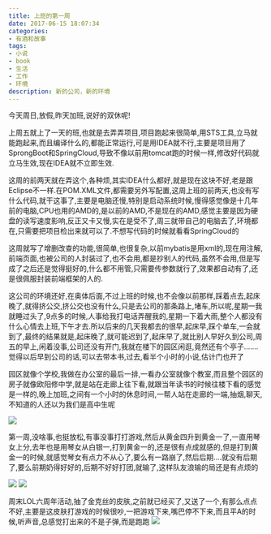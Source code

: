 ```yaml
---
title: 上班的第一周
date: 2017-06-15 18:07:34
categories: 
- 有酒和故事
tags: 
- 小说
- book
- 生活
- 工作
- 环境
description: 新的公司，新的环境
---
```


今天周日,放假,昨天加班,说好的双休呢!

上周五就上了一天的班,也就是去弄弄项目,项目跑起来很简单,用STS工具,立马就能跑起来,而且编译什么的,都能正常运行,可是用IDEA就不行,主要是项目用了SprongBoot和SpringCloud,导致不像以前用tomcat跑的时候一样,修改好代码就立马生效,现在IDEA就不立即生效.

<!-- more -->

这周的前两天就在弄这个,各种烦,其实IDEA什么都好,就是现在这块不好,老是跟Eclipse不一样.在POM.XML文件,都需要另外写配置,这周上班的前两天,也没有写什么代码,就干这事了,主要是电脑还慢,特别是启动系统时候,慢得感觉像是十几年前的电脑,CPU也用的AMD的,是以前的AMD,不是现在的AMD,感觉主要是因为硬盘的读写速度影响,反正又卡又慢,实在是受不了,周三就带自己的电脑去了,环境都在,只需要把项目检出来就可以了.不想写代码的时候就看看SpringCloud的

这周就写了增删改查的功能,很简单,也很复杂,以前mybatis是用xml的,现在用注解,前端页面,也被公司的人封装过了,也不会用,都是抄别人的代码,虽然不会用,但是写成了之后还是觉得挺好的,什么都不用管,只需要传参数就行了,效果都自动有了,还是很佩服封装前端框架的人的.

这公司的环境还好,在奥体后面,不过上班的时候,也不会像以前那样,踩着点去,起床晚了,就得挤公交,挤公交也没有什么,只是去公司的那条路上,堵车,所以呢,星期一我就睡过头了,9点多的时候,人事给我打电话弄醒我的,星期一下着大雨,整个人都没有什么心情去上班,下午才去.所以后来的几天我都去的很早,起床早,踩个单车,一会就到了,最终的结果就是,起床晚了,就可能迟到了,起床早了,就比别人早好久到公司,周五的早上,闲着没事,公司还没有开门,我就在楼下的园区闲逛,竟然还有个亭子.......觉得以后早到公司的话,可以去带本书,过去,看半个小时的小说,估计门也开了

园区就像个学校,我做在办公室的最后一排,一看办公室就像个教室,而且整个园区的房子就像欧阳修中学,就是站在走廊上往下看,就跟当年读书的时候往楼下看的感觉是一样的,晚上加班,之间有一个小时的休息时间,一帮人站在走廊的一端,抽烟,聊天,不知道的人还以为我们是高中生呢

![](https://blog-anthony.s3-ap-northeast-1.amazonaws.com/blog/copy_20201213150840.jpeg)

第一周,没啥事,也挺放松,有事没事打打游戏,然后从黄金四升到黄金一了,一直用琴女上分,去年也是用琴女从白银一,打到黄金一的,还是很有点成就感的,但是打到黄金一的时候,就感觉琴女有点力不从心了,要么有一路崩了,然后后期....就没有后期了,要么前期奶得好好的,后期不好好打团,就输了,这样队友浪输的局还是有点烦的

![](https://blog-anthony.s3-ap-northeast-1.amazonaws.com/blog/copy_20201213150855.jpeg)
![](https://blog-anthony.s3-ap-northeast-1.amazonaws.com/blog/copy_20201213150923.jpeg)

周末LOL六周年活动,抽了金克丝的皮肤,之前就已经买了,又送了一个,有那么点点不好,主要是这皮肤打游戏的时候很吵,一把游戏下来,嘴巴停不下来,而且平A的时候,听声音,总感觉打出来的不是子弹,而是跑跑
![](https://blog-anthony.s3-ap-northeast-1.amazonaws.com/blog/copy_20201213150909.jpeg)